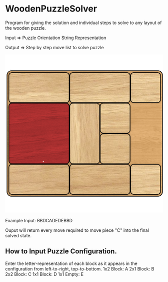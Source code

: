 # WoodenPuzzleSolver
Program for giving the solution and individual steps to solve to any layout of the wooden puzzle.


Input => Puzzle Orientation String Representation

Output => Step by step move list to solve puzzle

![Image of Example Puzzle](example/klotski.png)

Example Input: BBDCADEDEBBD

Ouput will return every move required to move piece "C" into the final solved state.


## How to Input Puzzle Configuration. 
Enter the letter-representation of each block as it appears in the configuration from left-to-right, top-to-bottom.
1x2 Block: A
2x1 Block: B
2x2 Block: C
1x1 Block: D
1x1 Empty: E
